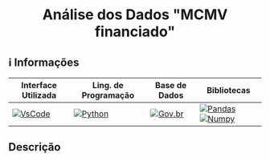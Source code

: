 <h1 align="center"> Análise dos Dados "MCMV financiado" </h1> 

## ℹ️ Informações   
  
| Interface Utilizada | Ling. de Programação | Base de Dados | Bibliotecas |
|-----------------|-------------------|------------------|------------------|
| [![VsCode](https://img.shields.io/badge/VsCode-Interface-blue)](https://code.visualstudio.com/) | [![Python](https://img.shields.io/badge/Python-3.11.7-blue)](https://www.python.org/) |[![Gov.br](https://img.shields.io/badge/Base_de_Dados-Gov.br-blue)](https://dados.gov.br/dados/conjuntos-dados/dados-do-minha-casa-minha-vida) | [![Pandas](https://img.shields.io/badge/Pandas-blue)](https://pandas.pydata.org/) [![Numpy](https://img.shields.io/badge/Numpy-blue)]((https://numpy.org/)https://numpy.org/)|

## Descrição









